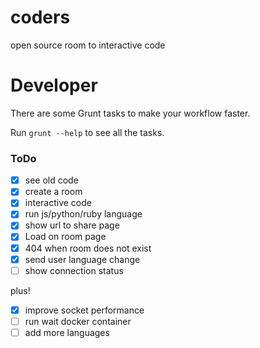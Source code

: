 # coders
open source room to interactive code

# Developer
There are some Grunt tasks to make your workflow faster.

Run `grunt --help` to see all the tasks.

### ToDo
- [x] see old code
- [x] create a room
- [x] interactive code
- [x] run js/python/ruby language
- [x] show url to share page
- [x] Load on room page
- [x] 404 when room does not exist
- [x] send user language change
- [ ] show connection status

plus!
- [x] improve socket performance
- [ ] run wait docker container
- [ ] add more languages